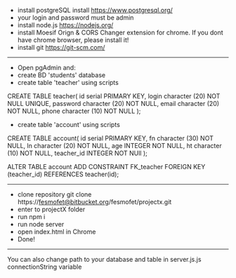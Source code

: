 
* install postgreSQL install https://www.postgresql.org/ 
* your login and password must be admin
* install node.js https://nodejs.org/
* install Moesif Orign & CORS Changer extension for chrome. If you dont have chrome browser, please install it!
* install git https://git-scm.com/
--- 

* Open pgAdmin and:
* create BD 'students' database
* create table 'teacher' using scripts

CREATE TABLE teacher(
id serial PRIMARY KEY,
login character (20) NOT NULL UNIQUE,
password character (20) NOT NULL,
email character (20) NOT NULL,
phone character (10) NOT NULL
);

* create table 'account' using scripts

CREATE TABLE account(
id serial PRIMARY KEY,
fn character (30) NOT NULL,
ln character (20) NOT NULL,
age INTEGER  NOT NULL,
ht character (10) NOT NULL,
teacher_id INTEGER NOT NUll
);

ALTER TABLE account
ADD CONSTRAINT FK_teacher
FOREIGN KEY (teacher_id) REFERENCES teacher(id);

---

* clone repository git clone https://fesmofet@bitbucket.org/fesmofet/projectx.git
* enter to projectX folder
* run npm i
* run node server
* open index.html in Chrome
* Done!
---
You can also change path to your database and table in server.js.js connectionString variable


